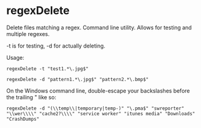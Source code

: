 # regexDelete
Delete files matching a regex. Command line utility. Allows for testing and multiple regexes.

-t is for testing, -d for actually deleting.

Usage:

    regexDelete -t "test1.*\.jpg$"

    regexDelete -d "pattern1.*\.jpg$" "pattern2.*\.bmp$"


On the Windows command line, double-escape your backslashes before the trailing " like so:

    regexDelete -d "(\\temp\\|temporary|temp-)" "\.pma$" "swreporter" "\\wer\\\\" "cache2?\\\\" "service worker" "itunes media" "Downloads" "CrashDumps"
